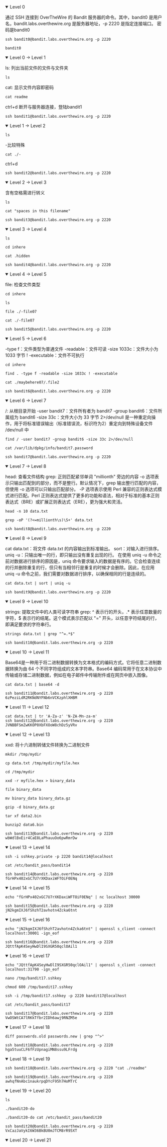 <details open>
<summary>Level 0</summary>

通过 SSH 连接到 OverTheWire 的 Bandit 服务器的命令。其中，bandit0 是用户名，bandit.labs.overthewire.org 是服务器地址，-p 2220 是指定连接端口。
密码是bandit0
  
```
ssh bandit0@bandit.labs.overthewire.org -p 2220
```

```
bandit0
```

</details>

<details open>
<summary>Level 0 -> Level 1</summary>

ls: 列出当前文件的文件与文件夹


```
ls
```

cat: 显示文件内容即密码

```
cat readme
```

ctrl+d 断开与服务器连接，登陆bandit1

```
ssh bandit1@bandit.labs.overthewire.org -p 2220
```

</details>

<details open>
<summary>Level 1 -> Level 2</summary>

```
ls
```

-比较特殊

```
cat ./-
```

ctrl+d

```
ssh bandit2@bandit.labs.overthewire.org -p 2220
```

</details>

<details open>
<summary>Level 2 -> Level 3</summary>

含有空格需进行转义

```
ls

cat "spaces in this filename"

ssh bandit3@bandit.labs.overthewire.org -p 2220
```

</details>

<details open>
<summary>Level 3 -> Level 4</summary>

```
ls

cd inhere

cat .hidden

ssh bandit4@bandit.labs.overthewire.org -p 2220
```

</details>

<details open>
<summary>Level 4 -> Level 5</summary>

file: 检查文件类型

```
cd inhere

ls

file ./-file07

cat ./-file07

ssh bandit5@bandit.labs.overthewire.org -p 2220
```

</details>

<details open>
<summary>Level 5 -> Level 6</summary>

-type f：文件类型为普通文件
-readable：文件可读
-size 1033c：文件大小为 1033 字节
! -executable：文件不可执行

```
cd inhere

find . -type f -readable -size 1033c ! -executable

cat ./maybehere07/.file2

ssh bandit6@bandit.labs.overthewire.org -p 2220
```

</details>

<details open>
<summary>Level 6 -> Level 7</summary>

/: 从根目录开始
-user bandit7：文件所有者为 bandit7
-group bandit6：文件所属组为 bandit6
-size 33c：文件大小为 33 字节
2>/dev/null 是一种重定向操作，用于将标准错误输出（标准错误流，标识符为2）重定向到特殊设备文件 /dev/null 中

```
find / -user bandit7 -group bandit6 -size 33c 2>/dev/null

cat /var/lib/dpkg/info/bandit7.password

ssh bandit7@bandit.labs.overthewire.org -p 2220
```

</details>

<details open>
<summary>Level 7 -> Level 8</summary>

head: 查看文件结构
grep: 正则匹配紧邻单词 "millionth" 旁边的内容
-o 选项表示只输出匹配到的部分，而不是整行。默认情况下，grep 输出整行匹配的内容，但使用 -o 选项可以只输出匹配部分。
-P 选项表示使用 Perl 兼容的正则表达式模式进行匹配。Perl 正则表达式提供了更多的功能和语法，相对于标准的基本正则表达式（BRE）或扩展正则表达式（ERE），更为强大和灵活。

```
head -n 10 data.txt

grep -oP '(?<=millionth\s)\S+' data.txt

ssh bandit8@bandit.labs.overthewire.org -p 2220
```

</details>

<details open>
<summary>Level 8 -> Level 9</summary>

cat data.txt：将文件 data.txt 的内容输出到标准输出。
sort：对输入进行排序。
uniq -u：只输出唯一的行，即只输出没有重复出现的行。
在使用 uniq -u 命令之前对数据进行排序的原因是，uniq 命令要求输入的数据是有序的。它会检查连续的行并删除重复的行，但只有当相邻行是重复的时候才会删除。因此，在应用 uniq -u 命令之前，我们需要对数据进行排序，以确保相同的行是连续的。

```
cat data.txt | sort | uniq -u

ssh bandit9@bandit.labs.overthewire.org -p 2220
```

</details>

<details open>
<summary>Level 9 -> Level 10</summary>

strings: 提取文件中的人类可读字符串
grep: ^ 表示行的开头，.* 表示任意数量的字符，$ 表示行的结尾。这个模式表示匹配以 "=" 开头，以任意字符结尾的行，即满足要求的字符串行。

```
strings data.txt | grep "^=.*$"

ssh bandit10@bandit.labs.overthewire.org -p 2220
```

</details>

<details open>
<summary>Level 10 -> Level 11</summary>

Base64是一种用于将二进制数据转换为文本格式的编码方式。它将任意二进制数据转换为由 64 个不同字符组成的文本字符串。Base64 编码常用于在文本协议中传输或存储二进制数据，例如在电子邮件中传输附件或在网页中嵌入图像。

```
cat data.txt | base64 -d

ssh bandit11@bandit.labs.overthewire.org -p 2220
6zPeziLdR2RKNdNYFNb6nVCKzphlXHBM
```

</details>

<details open>
<summary>Level 11 -> Level 12</summary>

```
cat data.txt | tr 'A-Za-z' 'N-ZA-Mn-za-m'
ssh bandit12@bandit.labs.overthewire.org -p 2220
JVNBBFSmZwKKOP0XbFXOoW8chDz5yVRv
```

</details>

<details open>
<summary>Level 12 -> Level 13</summary>

xxd: 将十六进制转储文件转换为二进制文件

```
mkdir /tmp/mydir

cp data.txt /tmp/mydir/myfile.hex

cd /tmp/mydir

xxd -r myfile.hex > binary_data

file binary_data

mv binary_data binary_data.gz

gzip -d binary_data.gz

tar xf data2.bin

bunzip2 data6.bin

ssh bandit13@bandit.labs.overthewire.org -p 2220
wbWdlBxEir4CaE8LaPhauuOo6pwRmrDw
```

</details>

<details open>
<summary>Level 13 -> Level 14</summary>

```
ssh -i sshkey.private -p 2220 bandit14@localhost

cat /etc/bandit_pass/bandit14

ssh bandit14@bandit.labs.overthewire.org -p 2220
fGrHPx402xGC7U7rXKDaxiWFTOiF0ENq
```

</details>

<details open>
<summary>Level 14 -> Level 15</summary>

```
echo "fGrHPx402xGC7U7rXKDaxiWFTOiF0ENq" | nc localhost 30000

ssh bandit15@bandit.labs.overthewire.org -p 2220
jN2kgmIXJ6fShzhT2avhotn4Zcka6tnt
```

</details>

<details open>
<summary>Level 15 -> Level 16</summary>

```
echo "jN2kgmIXJ6fShzhT2avhotn4Zcka6tnt" | openssl s_client -connect localhost:30001 -ign_eof

ssh bandit16@bandit.labs.overthewire.org -p 2220
JQttfApK4SeyHwDlI9SXGR50qclOAil1
```

</details>

<details open>
<summary>Level 16 -> Level 17</summary>

```
echo "JQttfApK4SeyHwDlI9SXGR50qclOAil1" | openssl s_client -connect localhost:31790 -ign_eof

nano /tmp/bandit17.sshkey

chmod 600 /tmp/bandit17.sshkey

ssh -i /tmp/bandit17.sshkey -p 2220 bandit17@localhost

cat /etc/bandit_pass/bandit17

ssh bandit17@bandit.labs.overthewire.org -p 2220
VwOSWtCA7lRKkTfbr2IDh6awj9RNZM5e
```

</details>

<details open>
<summary>Level 17 -> Level 18</summary>

```
diff passwords.old passwords.new | grep "^>"

ssh bandit18@bandit.labs.overthewire.org -p 2220
hga5tuuCLF6fFzUpnagiMN8ssu9LFrdg
```

</details>

<details open>
<summary>Level 18 -> Level 19</summary>

```
ssh bandit18@bandit.labs.overthewire.org -p 2220 "cat ./readme"

ssh bandit19@bandit.labs.overthewire.org -p 2220
awhqfNnAbc1naukrpqDYcF95h7HoMTrC
```

</details>

<details open>
<summary>Level 19 -> Level 20</summary>

```
ls

./bandit20-do

./bandit20-do cat /etc/bandit_pass/bandit20

ssh bandit20@bandit.labs.overthewire.org -p 2220
VxCazJaVykI6W36BkBU0mJTCM8rR95XT
```

</details>

<details open>
<summary>Level 20 -> Level 21</summary>

```

```

</details>

